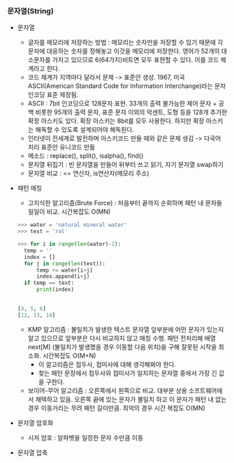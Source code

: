 ### 문자열(String)

- 문자열
  - 글자를 메모리에 저장하는 방법 : 메모리는 숫자만을 저장할 수 있기 때문에 각 문자에 대응하는 숫자를 정해놓고 이것을 메모리에 저장한다. 영어가 52개의 대소문자를 가지고 있으므로 6(64가지)비트면 모두 표현할 수 있다. 이를 코드 체계라고 한다.
  - 코드 체계가 지역마다 달라서 문제 -> 표준안 생성. 1967, 미국 ASCII(American Standard Code for Information Interchange)라는 문자 인코딩 표준 제정됨.
  - ASCII : 7bit 인코딩으로 128문자 표현. 33개의 출력 불가능한 제어 문자 + 공백 비롯한 95개의 출력 문자, 표준 문자 이외의 악센트, 도형 등을 128개 추가한 확장 아스키도 있다. 확장 아스키는 8bit를 모두 사용한다. 하지만 확장 아스키는 해독할 수 있도록 설계되어야 해독된다.
  - 인터넷이 전세계로 발전하며 아스키코드 만들 때와 같은 문제 생김 -> 다국어 처리 표준안 유니코드 만듦
  - 메소드 : replace(), split(), isalpha(), find()
  - 문자열 뒤집기 : 빈 문자열을 만들어 뒤부터 쓰고 읽기, 자기 문자열 swap하기
  - 문자열 비교 : == 연산자, is연산자(메모리 주소)
  
- 패턴 매칭
  - 고지식한 알고리즘(Brute Force) : 처음부터 끝까지 순회하며 패턴 내 문자들 일일이 비교. 시간복잡도 O(MN)

  ```python
  >>> water = 'natural mineral water'
  >>> text = 'ral'
  
  >>> for i in range(len(water)-2):
  	temp = ''
  	index = []
  	for j in range(len(text)):
  		temp += water[i+j]
  		index.append(i+j)
  	if temp == text:
  		print(index)
  
  		
  [4, 5, 6]
  [12, 13, 14]
  ```

  

  - KMP 알고리즘 : 불일치가 발생한 텍스트 문자열 앞부분에 어떤 문자가 있는지 알고 있으므로 앞부분은 다시 비교하지 않고 매칭 수행. 패턴 전처리해 배열 next[M] (불일치가 발생했을 경우 이동할 다음 위치)을 구해 잘못된 시작을 최소화. 시간복잡도 O(M+N)
    - 이 알고리즘은 접두사, 접미사에 대해 생각해봐야 한다.
    - 찾는 패턴 문장에서 접두사와 접미사가 일치하는 문자열 중에서 가장 긴 값을 구한다. 
  - 보이어-무어 알고리즘 : 오른쪽에서 왼쪽으로 비교. 대부분 상용 소프트웨어에서 채택하고 있음. 오른쪽 끝에 있는 문자가 불일치 하고 이 문자가 패턴 내 없는 경우 이동거리는 무려 패턴 길이만큼. 최악의 경우 시간 복잡도 O(MN)

- 문자열 암호화
  
  - 시저 암호 : 알파벳을 일정한 문자 수만큼 이동
  
- 문자열 압축

